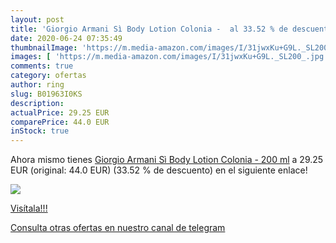 ```yaml
---
layout: post
title: 'Giorgio Armani Sì Body Lotion Colonia -  al 33.52 % de descuento'
date: 2020-06-24 07:35:49
thumbnailImage: 'https://m.media-amazon.com/images/I/31jwxKu+G9L._SL200_.jpg'
images: [ 'https://m.media-amazon.com/images/I/31jwxKu+G9L._SL200_.jpg' ]
comments: true
category: ofertas
author: ring
slug: B01963I0KS
description:
actualPrice: 29.25 EUR
comparePrice: 44.0 EUR
inStock: true
---
```


Ahora mismo tienes [Giorgio Armani Sì Body Lotion Colonia - 200 ml](https://www.amazon.com/dp/B01963I0KS/?tag=redken08-20) a 29.25 EUR (original: 44.0 EUR) (33.52 %  de descuento) en el siguiente enlace!

[![](https://m.media-amazon.com/images/I/31jwxKu+G9L._SL200_.jpg)](https://www.amazon.com/dp/B01963I0KS/?tag=redken08-20)

[Visítala!!!](https://www.amazon.com/dp/B01963I0KS/?tag=redken08-20)

[Consulta otras ofertas en nuestro canal de telegram](https://t.me/s/ofertas25)
